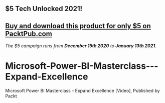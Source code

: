## $5 Tech Unlocked 2021!
[Buy and download this product for only $5 on PacktPub.com](https://www.packtpub.com/)
-----
*The $5 campaign         runs from __December 15th 2020__ to __January 13th 2021.__*

# Microsoft-Power-BI-Masterclass---Expand-Excellence
Microsoft Power BI Masterclass - Expand Excellence [Video], Published by Packt
